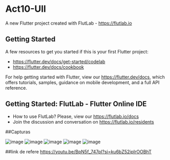 # Act10-Ull

A new Flutter project created with FlutLab - https://flutlab.io

## Getting Started

A few resources to get you started if this is your first Flutter project:

- https://flutter.dev/docs/get-started/codelab
- https://flutter.dev/docs/cookbook

For help getting started with Flutter, view our
https://flutter.dev/docs, which offers tutorials,
samples, guidance on mobile development, and a full API reference.

## Getting Started: FlutLab - Flutter Online IDE

- How to use FlutLab? Please, view our https://flutlab.io/docs
- Join the discussion and conversation on https://flutlab.io/residents

##Capturas 

![image](https://github.com/SanchezB128/Act10_1027/assets/143743573/06b852b3-42fd-4985-8c6b-4d489dab5c5f)
![image](https://github.com/SanchezB128/Act10_1027/assets/143743573/323113c7-8867-4053-ae86-fc51b7e40038)
![image](https://github.com/SanchezB128/Act10_1027/assets/143743573/70e1d027-6e5e-4cfc-9217-3686f5416082)
![image](https://github.com/SanchezB128/Act10_1027/assets/143743573/4d931d95-e0b7-4a9c-a494-39253dc03194)
![image](https://github.com/SanchezB128/Act10_1027/assets/143743573/ce9b0461-0126-477f-ac0d-cb39c942ef29)


##link de refere
https://youtu.be/BpN5f_747pI?si=ku6bZ52ipIrOOBhT
